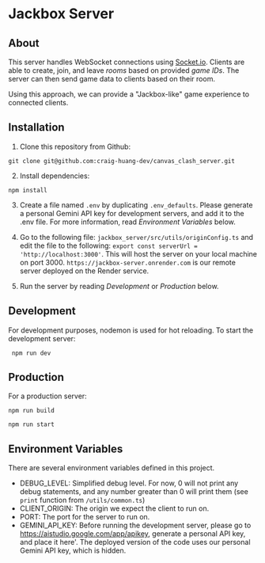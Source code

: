 # Jackbox Server

## About

This server handles WebSocket connections using [Socket.io](https://socket.io/). Clients are able to create, join, and leave *rooms* based on provided *game IDs*. The server can then send game data to clients based on their room.

Using this approach, we can provide a "Jackbox-like" game experience to connected clients.

## Installation

1) Clone this repository from Github:

```git clone git@github.com:craig-huang-dev/canvas_clash_server.git```

2) Install dependencies:

```npm install```

3) Create a file named ```.env``` by duplicating ```.env_defaults```. Please generate a personal Gemini API key for development servers, and add it to the .env file. For more information, read *Environment Variables* below.

4) Go to the following file: ```jackbox_server/src/utils/originConfig.ts``` and edit the file to the following: ```export const serverUrl = 'http://localhost:3000'```. This will host the server on your local machine on port 3000. ```https://jackbox-server.onrender.com``` is our remote server deployed on the Render service.

5) Run the server by reading *Development* or *Production* below.

## Development

For development purposes, nodemon is used for hot reloading. To start the development server:

``` npm run dev```

## Production

For a production server:

```npm run build```

```npm run start```

## Environment Variables

There are several environment variables defined in this project.

- DEBUG_LEVEL: Simplified debug level. For now, 0 will not print any debug statements, and any number greater than 0 will print them (see ```print``` function from ```/utils/common.ts```)
- CLIENT_ORIGIN: The origin we expect the client to run on.
- PORT: The port for the server to run on.
- GEMINI_API_KEY: Before running the development server, please go to https://aistudio.google.com/app/apikey, generate a personal API key, and place it here'. The deployed version of the code uses our personal Gemini API key, which is hidden.
